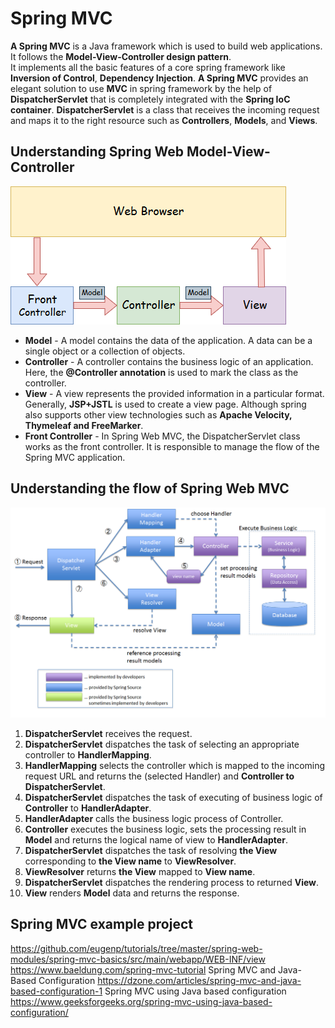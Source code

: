 # Spring MVC

**A Spring MVC** is a Java framework which is used to build web applications. It follows the **Model-View-Controller design pattern**.<br>
It implements all the basic features of a core spring framework like **Inversion of Control**, **Dependency Injection**.
**A Spring MVC** provides an elegant solution to use **MVC** in spring framework by the help of **DispatcherServlet** that is completely 
integrated with the **Spring IoC container**. **DispatcherServlet** is a class that receives the incoming request and maps it to the right resource such as **Controllers**, **Models**, and **Views**.

## Understanding Spring Web Model-View-Controller

![Spring Web Model-View-Controller](media/spring-web-model-view-controller.png)

- **Model** - A model contains the data of the application. A data can be a single object or a collection of objects.
- **Controller** - A controller contains the business logic of an application. Here, the **@Controller annotation** is used to mark the class as the controller.
- **View** - A view represents the provided information in a particular format. Generally, **JSP+JSTL** is used to create a view page. Although spring also supports other view technologies such as **Apache Velocity, Thymeleaf and FreeMarker**.<br>
- **Front Controller** - In Spring Web MVC, the DispatcherServlet class works as the front controller. It is responsible to manage the flow of the Spring MVC application.


## Understanding the flow of Spring Web MVC

![Request Lifecycle In Spring MVC](media/RequestLifecycle.png)

1. **DispatcherServlet** receives the request.
2. **DispatcherServlet** dispatches the task of selecting an appropriate controller to **HandlerMapping**.
3. **HandlerMapping** selects the controller which is mapped to the incoming request URL and returns the (selected Handler) and **Controller to DispatcherServlet**.
4. **DispatcherServlet** dispatches the task of executing of business logic of **Controller** to **HandlerAdapter**.
5. **HandlerAdapter** calls the business logic process of Controller.
6. **Controller** executes the business logic, sets the processing result in **Model** and returns the logical name of view to **HandlerAdapter**.
7. **DispatcherServlet** dispatches the task of resolving **the View** corresponding to **the View name** to **ViewResolver**. 
8. **ViewResolver** returns **the View** mapped to **View name**.
9. **DispatcherServlet** dispatches the rendering process to returned **View**.
10. **View** renders **Model** data and returns the response.


## Spring MVC example project
https://github.com/eugenp/tutorials/tree/master/spring-web-modules/spring-mvc-basics/src/main/webapp/WEB-INF/view
https://www.baeldung.com/spring-mvc-tutorial
Spring MVC and Java-Based Configuration
https://dzone.com/articles/spring-mvc-and-java-based-configuration-1
Spring MVC using Java based configuration
https://www.geeksforgeeks.org/spring-mvc-using-java-based-configuration/
